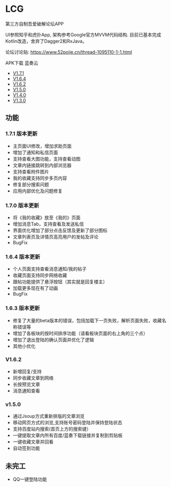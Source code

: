 # LCG
第三方自制吾爱破解论坛APP

UI参照知乎和虎扑App, 架构参考Google官方MVVM代码结构.
目前已基本完成Kotlin改造，舍弃了Dagger2和RxJava。

论坛讨论贴: https://www.52pojie.cn/thread-1095110-1-1.html

APK下载 蓝奏云
 - [V1.7.1](https://www.lanzous.com/i8vkrsj)
 - [V1.6.4](https://www.lanzous.com/i88wy1i)
 - [V1.6.2](https://www.lanzous.com/i80uh1g)
 - [V1.5.0](https://www.lanzous.com/i6wmceb)
 - [V1.4.0](https://www.lanzous.com/i6tersj)
 - [V1.3.0](https://www.lanzous.com/i57tefa)
 
## 功能

### 1.7.1 版本更新
- 主页面UI修改，增加求助页面
- 增加了通知和私信页面
- 支持查看大图功能，支持查看动图
- 文章内链接跳转到内部浏览器
- 支持查看附件图片
- 我的收藏支持同步多页内容
- 修复部分搜索问题
- 应用内部优化及问题修复

### 1.7.0 版本更新
 - 将《我的收藏》放至《我的》页面
 - 增加消息Tab，支持查看及发送私信
 - 界面优化增加了部分点击反馈及更新了部分图标
 - 文章列表页及详情页高亮用户的发帖及评论
 - BugFix

### 1.6.4 版本更新
 - 个人页面支持查看消息通知/我的帖子
 - 收藏页面支持同步网络收藏
 - 跟帖功能提供了悬浮按钮（其实就是回复楼主）
 - 加载更多现在有了动画
 - BugFix

### 1.6.3 版本更新
 - 修复了大量的beta版本的错误，包括加载下一页失败，解析页面失败，收藏名称错误等
 - 增加了各板块的按时间排序功能（请看板块页面的右上角的三个点）
 - 增加了退出登陆的确认页面并优化了逻辑
 - 其他小优化

### V1.6.2 
 - 新增回复/支持
 - 同步收藏文章到网络
 - 长按预览文章
 - 消息通知查看
### v1.5.0
 - 通过Jsoup方式重新排版的文章浏览
 - 移动网页方式的浏览,支持账号密码登陆并保持登陆状态
 - 支持百度站内搜索(首页上方的搜索键）
 - 一键提取文章内所有百度/蓝奏下载链接并复制到剪贴板
 - 一键收藏文章并回看
 - 自动签到功能
 
## 未完工
 - QQ一键登陆功能
